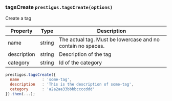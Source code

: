 <h3 id="tagsCreate">tagsCreate
  <code>prestigos.tagsCreate(options)</code>
</h3>

Create a tag

| Property    | Type          | Description |
| ----------- | --------------|------------ |
| name        | string        | The actual tag. Must be lowercase and no contain no spaces.
| description | string        | Description of the tag
| category    | string        | Id of the category

```javascript
prestigos.tagsCreate({
  name          : 'some-tag',
  description   : 'This is the description of some-tag',
  category      : 'a2a2aa33bbbbccccddd'
}).then(...);
```
